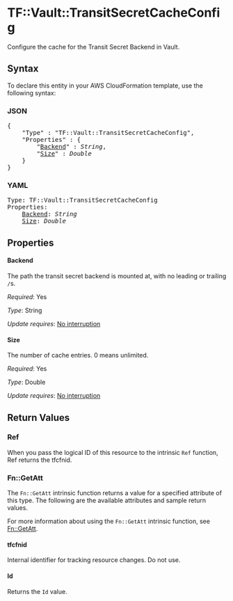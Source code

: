 # TF::Vault::TransitSecretCacheConfig

Configure the cache for the Transit Secret Backend in Vault.

## Syntax

To declare this entity in your AWS CloudFormation template, use the following syntax:

### JSON

<pre>
{
    "Type" : "TF::Vault::TransitSecretCacheConfig",
    "Properties" : {
        "<a href="#backend" title="Backend">Backend</a>" : <i>String</i>,
        "<a href="#size" title="Size">Size</a>" : <i>Double</i>
    }
}
</pre>

### YAML

<pre>
Type: TF::Vault::TransitSecretCacheConfig
Properties:
    <a href="#backend" title="Backend">Backend</a>: <i>String</i>
    <a href="#size" title="Size">Size</a>: <i>Double</i>
</pre>

## Properties

#### Backend

The path the transit secret backend is mounted at, with no leading or trailing `/`s.

_Required_: Yes

_Type_: String

_Update requires_: [No interruption](https://docs.aws.amazon.com/AWSCloudFormation/latest/UserGuide/using-cfn-updating-stacks-update-behaviors.html#update-no-interrupt)

#### Size

The number of cache entries. 0 means unlimited.

_Required_: Yes

_Type_: Double

_Update requires_: [No interruption](https://docs.aws.amazon.com/AWSCloudFormation/latest/UserGuide/using-cfn-updating-stacks-update-behaviors.html#update-no-interrupt)

## Return Values

### Ref

When you pass the logical ID of this resource to the intrinsic `Ref` function, Ref returns the tfcfnid.

### Fn::GetAtt

The `Fn::GetAtt` intrinsic function returns a value for a specified attribute of this type. The following are the available attributes and sample return values.

For more information about using the `Fn::GetAtt` intrinsic function, see [Fn::GetAtt](https://docs.aws.amazon.com/AWSCloudFormation/latest/UserGuide/intrinsic-function-reference-getatt.html).

#### tfcfnid

Internal identifier for tracking resource changes. Do not use.

#### Id

Returns the <code>Id</code> value.

